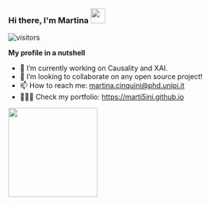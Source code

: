 ### Hi there, I'm Martina <img src="https://raw.githubusercontent.com/MartinHeinz/MartinHeinz/master/wave.gif" width="30px">

 ![visitors](https://visitor-badge.glitch.me/badge?page_id=marti5ini&left_color=black&right_color=blue)
 
 **My profile in a nutshell**

- 🔭 I’m currently working on Causality and XAI.
- 👯 I’m looking to collaborate on any open source project!
- 📫 How to reach me: martina.cinquini@phd.unipi.it
- 👩🏽‍💻 Check my portfolio: https://marti5ini.github.io 


<img height="180em" src="https://github-readme-stats.vercel.app/api?username=marti5ini&show_icons=true&hide_border=true&&count_private=true&include_all_commits=true" />


